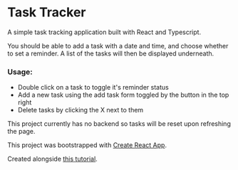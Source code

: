 # Task Tracker

A simple task tracking application built with React and Typescript.

You should be able to add a task with a date and time, and choose whether to set a reminder. A list of the tasks will then be displayed underneath.

### Usage:

- Double click on a task to toggle it's reminder status
- Add a new task using the add task form toggled by the button in the top right
- Delete tasks by clicking the X next to them

This project currently has no backend so tasks will be reset upon refreshing the page.

This project was bootstrapped with [Create React App](https://github.com/facebook/create-react-app).

Created alongside [this tutorial](https://www.youtube.com/watch?v=w7ejDZ8SWv8).
